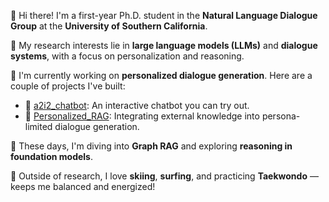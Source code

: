 👋 Hi there! I'm a first-year Ph.D. student in the **Natural Language Dialogue Group** at the **University of Southern California**.

💬 My research interests lie in **large language models (LLMs)** and **dialogue systems**, with a focus on personalization and reasoning.

🔭 I'm currently working on **personalized dialogue generation**. Here are a couple of projects I've built:
- 🤖 [a2i2_chatbot](https://github.com/tzhang62/a2i2_chatbot): An interactive chatbot you can try out.
- 🧠 [Personalized_RAG](https://github.com/tzhang62/Personalized_RAG): Integrating external knowledge into persona-limited dialogue generation.

🌱 These days, I'm diving into **Graph RAG** and exploring **reasoning in foundation models**.

🎯 Outside of research, I love **skiing**, **surfing**, and practicing **Taekwondo** — keeps me balanced and energized!


